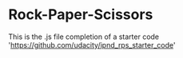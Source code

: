 # Rock-Paper-Scissors
This is the .js file completion of a starter code 'https://github.com/udacity/ipnd_rps_starter_code'
